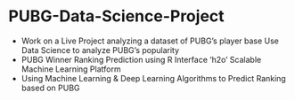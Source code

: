 # PUBG-Data-Science-Project
- Work on a Live Project analyzing a dataset of PUBG’s player base Use Data Science to analyze PUBG’s popularity 
- PUBG Winner Ranking Prediction using R Interface ‘h2o’ Scalable Machine Learning Platform
- Using Machine Learning & Deep Learning Algorithms to Predict Ranking based on PUBG
